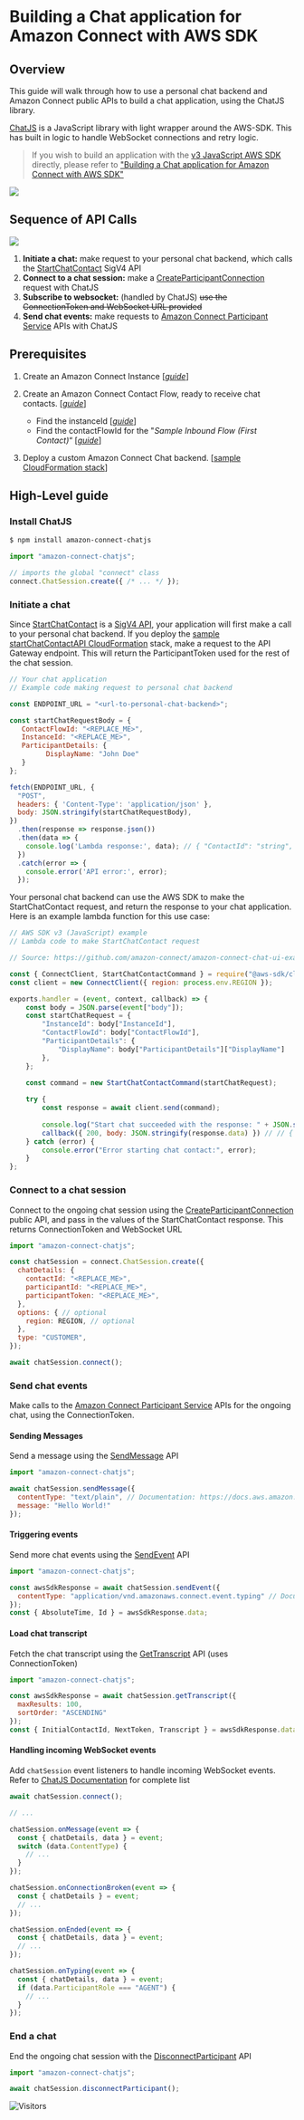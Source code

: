 # Building a Chat application for Amazon Connect with AWS SDK

## Overview

This guide will walk through how to use a personal chat backend and Amazon Connect public APIs to build a chat application, using the ChatJS library.

[ChatJS](https://www.npmjs.com/package/amazon-connect-chatjs) is a JavaScript library with light wrapper around the AWS-SDK. This has built in logic to handle WebSocket connections and retry logic.

> If you wish to build an application with the [v3 JavaScript AWS SDK](https://docs.aws.amazon.com/AWSJavaScriptSDK/v3/latest/Package/-aws-sdk-client-connectparticipant/) directly, please refer to ["Building a Chat application for Amazon Connect with AWS SDK"](https://github.com/spenlep-amzn/amazon-connect-chat-application-aws-sdk-guide)

![](./chat-application-architecture.png)

## Sequence of API Calls

![](./chat-application-api-calls.png)

1. **Initiate a chat:** make request to your personal chat backend, which calls the [StartChatContact](https://docs.aws.amazon.com/connect/latest/APIReference/API_StartChatContact.html) SigV4 API
2. **Connect to a chat session:** make a [CreateParticipantConnection](https://docs.aws.amazon.com/connect-participant/latest/APIReference/API_CreateParticipantConnection.html) request with ChatJS
3. **Subscribe to websocket:** (handled by ChatJS) ~~use the ConnectionToken and WebSocket URL provided~~
4. **Send chat events:** make requests to [Amazon Connect Participant Service](https://docs.aws.amazon.com/connect-participant/latest/APIReference/API_Operations.html) APIs with ChatJS

## Prerequisites

1. Create an Amazon Connect Instance [[_guide_](https://docs.aws.amazon.com/connect/latest/adminguide/amazon-connect-instances.html)]
2. Create an Amazon Connect Contact Flow, ready to receive chat contacts. [[_guide_](https://docs.aws.amazon.com/connect/latest/adminguide/chat.html)]

    * Find the instanceId [[_guide_](https://docs.aws.amazon.com/connect/latest/adminguide/find-instance-arn.html)]
    * Find the contactFlowId for the "_Sample Inbound Flow (First Contact)_“ [[_guide_](https://docs.aws.amazon.com/connect/latest/adminguide/find-contact-flow-id.html)]

1. Deploy a custom Amazon Connect Chat backend. [[sample CloudFormation stack](https://github.com/amazon-connect/amazon-connect-chat-ui-examples/tree/master/cloudformationTemplates/startChatContactAPI)]

## High-Level guide

### Install ChatJS

```sh
$ npm install amazon-connect-chatjs
```

```js
import "amazon-connect-chatjs"; 

// imports the global "connect" class
connect.ChatSession.create({ /* ... */ });
```

### Initiate a chat

Since [StartChatContact](https://docs.aws.amazon.com/connect/latest/APIReference/API_StartChatContact.html) is a [SigV4 API](https://docs.aws.amazon.com/IAM/latest/UserGuide/reference_aws-signing.html), your application will first make a call to your personal chat backend. If you deploy the [sample startChatContactAPI CloudFormation](https://github.com/amazon-connect/amazon-connect-chat-ui-examples/tree/master/cloudformationTemplates/startChatContactAPI) stack, make a request to the API Gateway endpoint. This will return the ParticipantToken used for the rest of the chat session. 

```js
// Your chat application
// Example code making request to personal chat backend

const ENDPOINT_URL = "<url-to-personal-chat-backend>";

const startChatRequestBody = {
   ContactFlowId: "<REPLACE_ME>",
   InstanceId: "<REPLACE_ME>",
   ParticipantDetails: {
         DisplayName: "John Doe"
   }
};

fetch(ENDPOINT_URL, {
  "POST",
  headers: { 'Content-Type': 'application/json' },
  body: JSON.stringify(startChatRequestBody), 
})
  .then(response => response.json())
  .then(data => {
    console.log('Lambda response:', data); // { "ContactId": "string", "ContinuedFromContactId": "string", "ParticipantId": "string", "ParticipantToken": "string" }
  })
  .catch(error => {
    console.error('API error:', error);
  });
```

Your personal chat backend can use the AWS SDK to make the StartChatContact request, and return the response to your chat application. Here is an example lambda function for this use case:

```js
// AWS SDK v3 (JavaScript) example
// Lambda code to make StartChatContact request

// Source: https://github.com/amazon-connect/amazon-connect-chat-ui-examples/blob/master/cloudformationTemplates/startChatContactAPI/js/startChatContact.js

const { ConnectClient, StartChatContactCommand } = require("@aws-sdk/client-connect");
const client = new ConnectClient({ region: process.env.REGION });

exports.handler = (event, context, callback) => {
    const body = JSON.parse(event["body"]);
    const startChatRequest = {
        "InstanceId": body["InstanceId"],
        "ContactFlowId": body["ContactFlowId"],
        "ParticipantDetails": {
            "DisplayName": body["ParticipantDetails"]["DisplayName"]
        },
    };
 
    const command = new StartChatContactCommand(startChatRequest);

    try {
        const response = await client.send(command);
        
        console.log("Start chat succeeded with the response: " + JSON.stringify(response.data));
        callback({ 200, body: JSON.stringify(response.data) }) // // { "ContactId": "string", "ContinuedFromContactId": "string", "ParticipantId": "string", "ParticipantToken": "string" }
    } catch (error) {
        console.error("Error starting chat contact:", error);
    }
};
```

### Connect to a chat session

Connect to the ongoing chat session using the [CreateParticipantConnection](https://docs.aws.amazon.com/connect-participant/latest/APIReference/API_CreateParticipantConnection.html) public API, and pass in the values of the StartChatContact response. This returns ConnectionToken and WebSocket URL

```js
import "amazon-connect-chatjs"; 

const chatSession = connect.ChatSession.create({
  chatDetails: { 
    contactId: "<REPLACE_ME>",
    participantId: "<REPLACE_ME>",
    participantToken: "<REPLACE_ME>",
  },
  options: { // optional
    region: REGION, // optional
  },
  type: "CUSTOMER", 
});

await chatSession.connect();
```

### Send chat events

Make calls to the [Amazon Connect Participant Service](https://docs.aws.amazon.com/connect-participant/latest/APIReference/API_Operations.html) APIs for the ongoing chat, using the ConnectionToken.

####  Sending Messages

Send a message using the [SendMessage](https://docs.aws.amazon.com/connect-participant/latest/APIReference/API_SendMessage.html) API

```js
import "amazon-connect-chatjs";

await chatSession.sendMessage({
  contentType: "text/plain", // Documentation: https://docs.aws.amazon.com/connect-participant/latest/APIReference/API_SendMessage.html#connectparticipant-SendMessage-request-ContentType
  message: "Hello World!"
});
```

####  Triggering events

Send more chat events using the [SendEvent](https://docs.aws.amazon.com/connect-participant/latest/APIReference/API_SendEvent.html) API

```js
import "amazon-connect-chatjs";

const awsSdkResponse = await chatSession.sendEvent({
  contentType: "application/vnd.amazonaws.connect.event.typing" // Documentation: https://docs.aws.amazon.com/connect-participant/latest/APIReference/API_SendEvent.html#connectparticipant-SendEvent-request-ContentType
});
const { AbsoluteTime, Id } = awsSdkResponse.data;
```

#### Load chat transcript

Fetch the chat transcript using the [GetTranscript](https://docs.aws.amazon.com/connect-participant/latest/APIReference/API_GetTranscript.html) API (uses ConnectionToken)

```js
import "amazon-connect-chatjs";

const awsSdkResponse = await chatSession.getTranscript({
  maxResults: 100,
  sortOrder: "ASCENDING"
});
const { InitialContactId, NextToken, Transcript } = awsSdkResponse.data;
```


####  Handling incoming WebSocket events

Add `chatSession` event listeners to handle incoming WebSocket events. Refer to [ChatJS Documentation](https://github.com/amazon-connect/amazon-connect-chatjs) for complete list

```js
await chatSession.connect();

// ...

chatSession.onMessage(event => {
  const { chatDetails, data } = event;
  switch (data.ContentType) {
    // ...
  }
});

chatSession.onConnectionBroken(event => {
  const { chatDetails } = event;
  // ...
});

chatSession.onEnded(event => {
  const { chatDetails, data } = event;
  // ...
});

chatSession.onTyping(event => {
  const { chatDetails, data } = event;
  if (data.ParticipantRole === "AGENT") {
    // ...
  }
});
```

### End a chat

End the ongoing chat session with the [DisconnectParticipant](https://docs.aws.amazon.com/connect-participant/latest/APIReference/API_DisconnectParticipant.html) API

```js
import "amazon-connect-chatjs";

await chatSession.disconnectParticipant();
```

![Visitors](https://api.visitorbadge.io/api/visitors?path=https%3A%2F%2Fgithub.com%2Fspenlep-amzn%2Famazon-connect-chat-application-chatjs-guide&label=VIEWS&countColor=%23263759)

